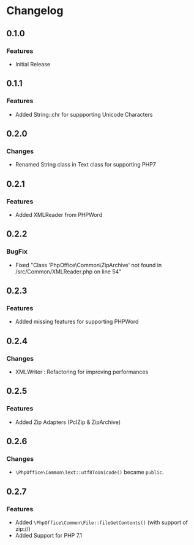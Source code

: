 # Changelog
## 0.1.0

### Features
- Initial Release

## 0.1.1

### Features
- Added String::chr for suppporting Unicode Characters

## 0.2.0

### Changes
- Renamed String class in Text class for supporting PHP7

## 0.2.1

### Features
- Added XMLReader from PHPWord

## 0.2.2

### BugFix
- Fixed "Class 'PhpOffice\Common\ZipArchive' not found in /src/Common/XMLReader.php on line 54"

## 0.2.3

### Features
- Added missing features for supporting PHPWord

## 0.2.4

### Changes
- XMLWriter : Refactoring for improving performances

## 0.2.5

### Features
- Added Zip Adapters (PclZip & ZipArchive)

## 0.2.6

### Changes
- `\PhpOffice\Common\Text::utf8ToUnicode()` became `public`.

## 0.2.7

### Features
- Added `\PhpOffice\Common\File::fileGetContents()` (with support of zip://)
- Added Support for PHP 7.1